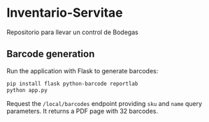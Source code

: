 # Inventario-Servitae

Repositorio para llevar un control de Bodegas

## Barcode generation

Run the application with Flask to generate barcodes:

```bash
pip install flask python-barcode reportlab
python app.py
```

Request the `/local/barcodes` endpoint providing `sku` and `name` query parameters. It returns a PDF page with 32 barcodes.

